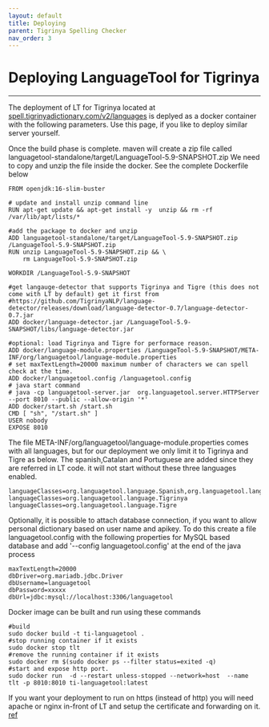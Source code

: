 ```yaml
---
layout: default
title: Deploying
parent: Tigrinya Spelling Checker
nav_order: 3
---
```

# Deploying LanguageTool for Tigrinya
---
The deployment of LT for Tigrinya located at [spell.tigrinyadictionary.com/v2/languages](https://spell.tigrinyadictionary.com) is 
deplyed as a docker container with the following parameters. Use this page, 
if you like to deploy similar server yourself. 

Once the build phase is complete. maven will create a zip file called languagetool-standalone/target/LanguageTool-5.9-SNAPSHOT.zip
We need to copy and unzip the file inside the docker. See the complete Dockerfile below

```
FROM openjdk:16-slim-buster

# update and install unzip command line
RUN apt-get update && apt-get install -y  unzip && rm -rf /var/lib/apt/lists/*

#add the package to docker and unzip
ADD languagetool-standalone/target/LanguageTool-5.9-SNAPSHOT.zip /LanguageTool-5.9-SNAPSHOT.zip
RUN unzip LanguageTool-5.9-SNAPSHOT.zip && \
    rm LanguageTool-5.9-SNAPSHOT.zip

WORKDIR /LanguageTool-5.9-SNAPSHOT

#get langauge-detector that supports Tigrinya and Tigre (this does not come with LT by default) get it first from
#https://github.com/TigrinyaNLP/language-detector/releases/download/language-detector-0.7/language-detector-0.7.jar
ADD docker/language-detector.jar /LanguageTool-5.9-SNAPSHOT/libs/language-detector.jar

#optional: load Tigrinya and Tigre for performace reason.
ADD docker/language-module.properties /LanguageTool-5.9-SNAPSHOT/META-INF/org/languagetool/language-module.properties
# set maxTextLength=20000 maximum number of characters we can spell check at the time.
ADD docker/languagetool.config /languagetool.config
# java start command
# java -cp languagetool-server.jar  org.languagetool.server.HTTPServer --port 8010 --public --allow-origin '*'
ADD docker/start.sh /start.sh
CMD [ "sh", "/start.sh" ]
USER nobody
EXPOSE 8010
```

The file META-INF/org/languagetool/language-module.properties comes with all languages, but for our deployment we only
limit it to Tigrinya and Tigre as below. The spanish,Catalan and Portuguese are added since they are referred in LT code.
it will not start without these three languages enabled.


```
languageClasses=org.languagetool.language.Spanish,org.languagetool.language.Catalan,org.languagetool.language.Portuguese
languageClasses=org.languagetool.language.Tigrinya
languageClasses=org.languagetool.language.Tigre

```
Optionally, it is possible to attach database connection, if you want to allow personal dictionary based on user name and apikey. To do this create a file languagetool.config with the following properties for MySQL based database and add  '--config languagetool.config' at the end of the java process

```
maxTextLength=20000
dbDriver=org.mariadb.jdbc.Driver
dbUsername=languagetool
dbPassword=xxxxx
dbUrl=jdbc:mysql://localhost:3306/languagetool

```


Docker image can be built and run using these commands

```
#build
sudo docker build -t ti-languagetool .
#stop running container if it exists
sudo docker stop tlt
#remove the running container if it exists
sudo docker rm $(sudo docker ps --filter status=exited -q)
#start and expose http port. 
sudo docker run  -d --restart unless-stopped --network=host  --name tlt -p 8010:8010 ti-languagetool:latest

```

If you want your deployment to run on https (instead of http) you will need apache or nginx in-front of LT and setup 
the certificate and forwarding on it. [ref](https://linuxize.com/post/redirect-http-to-https-in-apache/)
